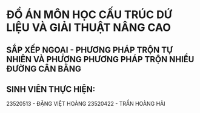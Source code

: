 # ĐỒ ÁN MÔN HỌC CẤU TRÚC DỨ LIỆU VÀ GIẢI THUẬT NÂNG CAO

## SẮP XẾP NGOẠI - PHƯƠNG PHÁP TRỘN TỰ NHIÊN VÀ PHƯƠNG PHƯƠNG PHÁP TRỘN NHIỀU ĐƯỜNG CÂN BẰNG

## SINH VIÊN THỰC HIỆN:
23520513 - ĐẶNG VIỆT HOÀNG 
23520422 - TRẦN HOÀNG HẢI